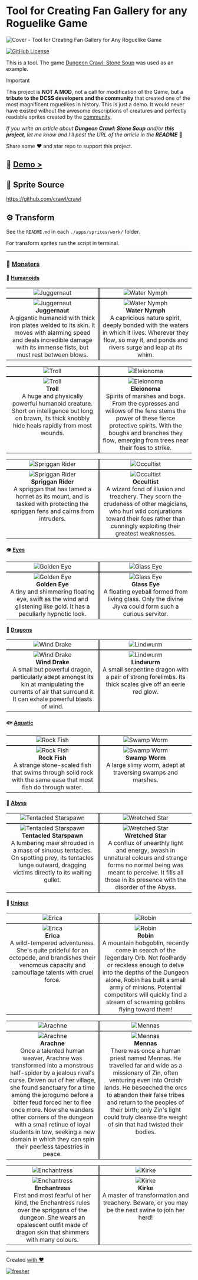 # Tool for Creating Fan Gallery for any Roguelike Game

![Cover - Tool for Creating Fan Gallery for Any Roguelike Game](./images/cover.webp)

[![GitHub License](https://img.shields.io/badge/license-MIT-blue.svg?style=for-the-badge)](https://opensource.org/licenses/MIT)

This is a tool. The game [Dungeon Crawl: Stone Soup](https://en.wikipedia.org/wiki/Dungeon_Crawl_Stone_Soup) was used as an example.

> [!IMPORTANT]
> This project is **NOT A MOD**, not a call for modification of the Game, but a **tribute to the DCSS developers and the community** that created one of the most magnificent roguelikes in history. This is just a demo.
> It would never have existed without the awesome descriptions of creatures and perfectly readable sprites created by the [community](https://reddit.com/r/dcss).

_If you write an article about **Dungeon Crawl: Stone Soup** and/or **this project**, let me know and I'll post the URL of the article in the **README**_ 🤝

Share some ❤️ and star repo to support this project.

## 🔗 [Demo >](https://syrokomskyi.github.io/x-scale-dungeon-crawl-sprite/)

## 🎨 Sprite Source

<https://github.com/crawl/crawl>

## ⚙️ Transform

See the `README.md` in each `./apps/sprites/work/` folder.

For transform sprites run the script in terminal.

---

### 👹 [Monsters](./apps/sprites/work/redraw-v1/mon)

#### 👥 [Humanoids](./apps/sprites/work/redraw-v1/mon/humanoids)

<table style="border-collapse: collapse;">
  <tr>
    <td style="border-right: 2px solid #222; border-bottom: 2px solid #222; width: 50%; height: auto;text-align: center; vertical-align: bottom;"><img src="./apps/sprites/work/redraw-v1/mon/humanoids/giants/juggernaut.webp" alt="Juggernaut"></td>
    <td style="border-left: 2px solid #222; border-bottom: 2px solid #222; width: 50%; height: auto;text-align: center; vertical-align: bottom;"><img src="./apps/sprites/work/redraw-v1/mon/humanoids/water_nymph.webp" alt="Water Nymph"></td>
  </tr>
  <tr>
    <td style="border-right: 2px solid #222; border-top: 2px solid #222; width: 50%; height: auto;text-align: center; vertical-align: top;"><img src="./apps/crawl-ref/source/rltiles/mon/humanoids/giants/juggernaut.png" alt="Juggernaut"><br><strong>Juggernaut</strong><br>A gigantic humanoid with thick iron plates welded to its skin. It moves with alarming speed and deals incredible damage with its immense fists, but must rest between blows.</td>
    <td style="border-left: 2px solid #222; border-top: 2px solid #222; width: 50%; height: auto;text-align: center; vertical-align: top;"><img src="./apps/crawl-ref/source/rltiles/mon/humanoids/water_nymph.png" alt="Water Nymph"><br><strong>Water Nymph</strong><br>A capricious nature spirit, deeply bonded with the waters in which it lives. Wherever they flow, so may it, and ponds and rivers surge and leap at its whim.</td>
  </tr>
</table>

<table style="border-collapse: collapse;">
  <tr>
    <td style="border-right: 2px solid #222; border-bottom: 2px solid #222; width: 50%; height: auto;text-align: center; vertical-align: bottom;"><img src="./apps/sprites/work/redraw-v1/mon/humanoids/troll.webp" alt="Troll"></td>
    <td style="border-left: 2px solid #222; border-bottom: 2px solid #222; width: 50%; height: auto;text-align: center; vertical-align: bottom;"><img src="./apps/sprites/work/redraw-v1/mon/humanoids/eleionoma.webp" alt="Eleionoma"></td>
  </tr>
  <tr>
    <td style="border-right: 2px solid #222; border-top: 2px solid #222; width: 50%; height: auto;text-align: center; vertical-align: top;"><img src="./apps/crawl-ref/source/rltiles/mon/humanoids/troll.png" alt="Troll"><br><strong>Troll</strong><br>A huge and physically powerful humanoid creature. Short on intelligence but long on brawn, its thick knobbly hide heals rapidly from most wounds.</td>
    <td style="border-left: 2px solid #222; border-top: 2px solid #222; width: 50%; height: auto;text-align: center; vertical-align: top;"><img src="./apps/crawl-ref/source/rltiles/mon/humanoids/eleionoma.png" alt="Eleionoma"><br><strong>Eleionoma</strong><br>Spirits of marshes and bogs. From the cypresses and willows of the fens stems the power of these fierce protective spirits. With the boughs and branches they flow, emerging from trees near their foes to strike.</td>
  </tr>
</table>

<table style="border-collapse: collapse;">
  <tr>
    <td style="border-right: 2px solid #222; border-bottom: 2px solid #222; width: 50%; height: auto;text-align: center; vertical-align: bottom;"><img src="./apps/sprites/work/redraw-v1/mon/humanoids/spriggans/spriggan_rider.webp" alt="Spriggan Rider"></td>
    <td style="border-left: 2px solid #222; border-bottom: 2px solid #222; width: 50%; height: auto;text-align: center; vertical-align: bottom;"><img src="./apps/sprites/work/redraw-v1/mon/humanoids/humans/occultist.webp" alt="Occultist"></td>
  </tr>
  <tr>
    <td style="border-right: 2px solid #222; border-top: 2px solid #222; width: 50%; height: auto;text-align: center; vertical-align: top;"><img src="./apps/crawl-ref/source/rltiles/mon/humanoids/spriggans/spriggan_rider.png" alt="Spriggan Rider"><br><strong>Spriggan Rider</strong><br>A spriggan that has tamed a hornet as its mount, and is tasked with protecting the spriggan fens and cairns from intruders.</td>
    <td style="border-left: 2px solid #222; border-top: 2px solid #222; width: 50%; height: auto;text-align: center; vertical-align: top;"><img src="./apps/crawl-ref/source/rltiles/mon/humanoids/humans/occultist.png" alt="Occultist"><br><strong>Occultist</strong><br>A wizard fond of illusion and treachery. They scorn the crudeness of other magicians, who hurl wild conjurations toward their foes rather than cunningly exploiting their greatest weaknesses.</td>
  </tr>
</table>

#### 👁️ [Eyes](./apps/sprites/work/redraw-v1/mon/eyes)

<table style="border-collapse: collapse;">
  <tr>
    <td style="border-right: 2px solid #222; border-bottom: 2px solid #222; width: 50%; height: auto;text-align: center; vertical-align: bottom;"><img src="./apps/sprites/work/redraw-v1/mon/eyes/golden_eye.webp" alt="Golden Eye"></td>
    <td style="border-left: 2px solid #222; border-bottom: 2px solid #222; width: 50%; height: auto;text-align: center; vertical-align: bottom;"><img src="./apps/sprites/work/redraw-v1/mon/eyes/glass_eye.webp" alt="Glass Eye"></td>
  </tr>
  <tr>
    <td style="border-right: 2px solid #222; border-top: 2px solid #222; width: 50%; height: auto;text-align: center; vertical-align: top;"><img src="./apps/crawl-ref/source/rltiles/mon/eyes/golden_eye.png" alt="Golden Eye"><br><strong>Golden Eye</strong><br>A tiny and shimmering floating eye, swift as the wind and glistening like gold. It has a peculiarly hypnotic look.</td>
    <td style="border-left: 2px solid #222; border-top: 2px solid #222; width: 50%; height: auto;text-align: center; vertical-align: top;"><img src="./apps/crawl-ref/source/rltiles/mon/eyes/glass_eye.png" alt="Glass Eye"><br><strong>Glass Eye</strong><br>A floating eyeball formed from living glass. Only the divine Jiyva could form such a curious servitor.</td>
  </tr>
</table>

#### 🐉 [Dragons](./apps/sprites/work/redraw-v1/mon/dragons)

<table style="border-collapse: collapse;">
  <tr>
    <td style="border-right: 2px solid #222; border-bottom: 2px solid #222; width: 50%; height: auto;text-align: center; vertical-align: bottom;"><img src="./apps/sprites/work/redraw-v1/mon/dragons/wind_drake.webp" alt="Wind Drake"></td>
    <td style="border-left: 2px solid #222; border-bottom: 2px solid #222; width: 50%; height: auto;text-align: center; vertical-align: bottom;"><img src="./apps/sprites/work/redraw-v1/mon/dragons/lindwurm.webp" alt="Lindwurm"></td>
  </tr>
  <tr>
    <td style="border-right: 2px solid #222; border-top: 2px solid #222; width: 50%; height: auto;text-align: center; vertical-align: top;"><img src="./apps/crawl-ref/source/rltiles/mon/dragons/wind_drake.png" alt="Wind Drake"><br><strong>Wind Drake</strong><br>A small but powerful dragon, particularly adept amongst its kin at manipulating the currents of air that surround it. It can exhale powerful blasts of wind.</td>
    <td style="border-left: 2px solid #222; border-top: 2px solid #222; width: 50%; height: auto;text-align: center; vertical-align: top;"><img src="./apps/crawl-ref/source/rltiles/mon/dragons/lindwurm.png" alt="Lindwurm"><br><strong>Lindwurm</strong><br>A small serpentine dragon with a pair of strong forelimbs. Its thick scales give off an eerie red glow.</td>
  </tr>
</table>

#### 🐟 [Aquatic](./apps/sprites/work/redraw-v1/mon/aquatic)

<table style="border-collapse: collapse;">
  <tr>
    <td style="border-right: 2px solid #222; border-bottom: 2px solid #222; width: 50%; height: auto;text-align: center; vertical-align: bottom;"><img src="./apps/sprites/work/redraw-v1/mon/aquatic/rock_fish.webp" alt="Rock Fish"></td>
    <td style="border-left: 2px solid #222; border-bottom: 2px solid #222; width: 50%; height: auto;text-align: center; vertical-align: bottom;"><img src="./apps/sprites/work/redraw-v1/mon/aquatic/swamp_worm.webp" alt="Swamp Worm"></td>
  </tr>
  <tr>
    <td style="border-right: 2px solid #222; border-top: 2px solid #222; width: 50%; height: auto;text-align: center; vertical-align: top;"><img src="./apps/crawl-ref/source/rltiles/mon/aquatic/rock_fish.png" alt="Rock Fish"><br><strong>Rock Fish</strong><br>A strange stone-scaled fish that swims through solid rock with the same ease that most fish do through water.</td>
    <td style="border-left: 2px solid #222; border-top: 2px solid #222; width: 50%; height: auto;text-align: center; vertical-align: top;"><img src="./apps/crawl-ref/source/rltiles/mon/aquatic/swamp_worm.png" alt="Swamp Worm"><br><strong>Swamp Worm</strong><br>A large slimy worm, adept at traversing swamps and marshes.</td>
  </tr>
</table>

#### 🌌 [Abyss](./apps/sprites/work/redraw-v1/mon/abyss)

<table style="border-collapse: collapse;">
  <tr>
    <td style="border-right: 2px solid #222; border-bottom: 2px solid #222; width: 50%; height: auto;text-align: center; vertical-align: bottom;"><img src="./apps/sprites/work/redraw-v1/mon/abyss/tentacled_starspawn.webp" alt="Tentacled Starspawn"></td>
    <td style="border-left: 2px solid #222; border-bottom: 2px solid #222; width: 50%; height: auto;text-align: center; vertical-align: bottom;"><img src="./apps/sprites/work/redraw-v1/mon/abyss/wretched_star.webp" alt="Wretched Star"></td>
  </tr>
  <tr>
    <td style="border-right: 2px solid #222; border-top: 2px solid #222; width: 50%; height: auto;text-align: center; vertical-align: top;"><img src="./apps/crawl-ref/source/rltiles/mon/abyss/tentacled_starspawn.png" alt="Tentacled Starspawn"><br><strong>Tentacled Starspawn</strong><br>A lumbering maw shrouded in a mass of sinuous tentacles. On spotting prey, its tentacles lunge outward, dragging victims directly to its waiting gullet.</td>
    <td style="border-left: 2px solid #222; border-top: 2px solid #222; width: 50%; height: auto;text-align: center; vertical-align: top;"><img src="./apps/crawl-ref/source/rltiles/mon/abyss/wretched_star.png" alt="Wretched Star"><br><strong>Wretched Star</strong><br>A conflux of unearthly light and energy, awash in unnatural colours and strange forms no normal being was meant to perceive. It fills all those in its presence with the disorder of the Abyss.</td>
  </tr>
</table>

#### 🌟 [Unique](./apps/sprites/work/redraw-v1/mon/unique)

<table style="border-collapse: collapse;">
  <tr>
    <td style="border-right: 2px solid #222; border-bottom: 2px solid #222; width: 50%; height: auto;text-align: center; vertical-align: bottom;"><img src="./apps/sprites/work/redraw-v1/mon/unique/erica.webp" alt="Erica"></td>
    <td style="border-left: 2px solid #222; border-bottom: 2px solid #222; width: 50%; height: auto;text-align: center; vertical-align: bottom;"><img src="./apps/sprites/work/redraw-v1/mon/unique/robin.webp" alt="Robin"></td>
  </tr>
  <tr>
    <td style="border-right: 2px solid #222; border-top: 2px solid #222; width: 50%; height: auto;text-align: center; vertical-align: top;"><img src="./apps/crawl-ref/source/rltiles/mon/unique/erica.png" alt="Erica"><br><strong>Erica</strong><br>A wild-tempered adventuress. She's quite prideful for an octopode, and brandishes their venomous capacity and camouflage talents with cruel force.</td>
    <td style="border-left: 2px solid #222; border-top: 2px solid #222; width: 50%; height: auto;text-align: center; vertical-align: top;"><img src="./apps/crawl-ref/source/rltiles/mon/unique/robin.png" alt="Robin"><br><strong>Robin</strong><br>A mountain hobgoblin, recently come in search of the legendary Orb. Not foolhardy or reckless enough to delve into the depths of the Dungeon alone, Robin has built a small army of minions. Potential competitors will quickly find a stream of screaming goblins flying toward them!</td>
  </tr>
</table>

<table style="border-collapse: collapse;">
  <tr>
    <td style="border-right: 2px solid #222; border-bottom: 2px solid #222; width: 50%; height: auto;text-align: center; vertical-align: bottom;"><img src="./apps/sprites/work/redraw-v1/mon/unique/arachne.webp" alt="Arachne"></td>
    <td style="border-left: 2px solid #222; border-bottom: 2px solid #222; width: 50%; height: auto;text-align: center; vertical-align: bottom;"><img src="./apps/sprites/work/redraw-v1/mon/unique/mennas.webp" alt="Mennas"></td>
  </tr>
  <tr>
    <td style="border-right: 2px solid #222; border-top: 2px solid #222; width: 50%; height: auto;text-align: center; vertical-align: top;"><img src="./apps/crawl-ref/source/rltiles/mon/unique/arachne.png" alt="Arachne"><br><strong>Arachne</strong><br>Once a talented human weaver, Arachne was transformed into a monstrous half-spider by a jealous rival's curse. Driven out of her village, she found sanctuary for a time among the jorogumo before a bitter feud forced her to flee once more. Now she wanders other corners of the dungeon with a small retinue of loyal students in tow, seeking a new domain in which they can spin their peerless tapestries in peace.</td>
    <td style="border-left: 2px solid #222; border-top: 2px solid #222; width: 50%; height: auto;text-align: center; vertical-align: top;"><img src="./apps/crawl-ref/source/rltiles/mon/unique/mennas.png" alt="Mennas"><br><strong>Mennas</strong><br>There was once a human priest named Mennas. He travelled far and wide as a missionary of Zin, often venturing even into Orcish lands. He beseeched the orcs to abandon their false tribes and return to the peoples of their birth; only Zin's light could truly cleanse the weight of sin that had twisted their bodies.</td>
  </tr>
</table>

<table style="border-collapse: collapse;">
  <tr>
    <td style="border-right: 2px solid #222; border-bottom: 2px solid #222; width: 50%; height: auto;text-align: center; vertical-align: bottom;"><img src="./apps/sprites/work/redraw-v1/mon/unique/enchantress.webp" alt="Enchantress"></td>
    <td style="border-left: 2px solid #222; border-bottom: 2px solid #222; width: 50%; height: auto;text-align: center; vertical-align: bottom;"><img src="./apps/sprites/work/redraw-v1/mon/unique/kirke.webp" alt="Kirke"></td>
  </tr>
  <tr>
    <td style="border-right: 2px solid #222; border-top: 2px solid #222; width: 50%; height: auto;text-align: center; vertical-align: top;"><img src="./apps/crawl-ref/source/rltiles/mon/unique/enchantress.png" alt="Enchantress"><br><strong>Enchantress</strong><br>First and most fearful of her kind, the Enchantress rules over the spriggans of the dungeon. She wears an opalescent outfit made of dragon skin that shimmers with many colours.</td>
    <td style="border-left: 2px solid #222; border-top: 2px solid #222; width: 50%; height: auto;text-align: center; vertical-align: top;"><img src="./apps/crawl-ref/source/rltiles/mon/unique/kirke.png" alt="Kirke"><br><strong>Kirke</strong><br>A master of transformation and treachery. Beware, or you may be the next swine to join her herd!</td>
  </tr>
</table>

---

Created [with ❤️](https://syrokomskyi.com "Andrii Syrokomskyi")

[![fresher](https://img.shields.io/badge/maintained%20using-fresher-darkgreen.svg?style=for-the-badge)](https://github.com/syrokomskyi/fresher "Keeps Projects Up to Date")
